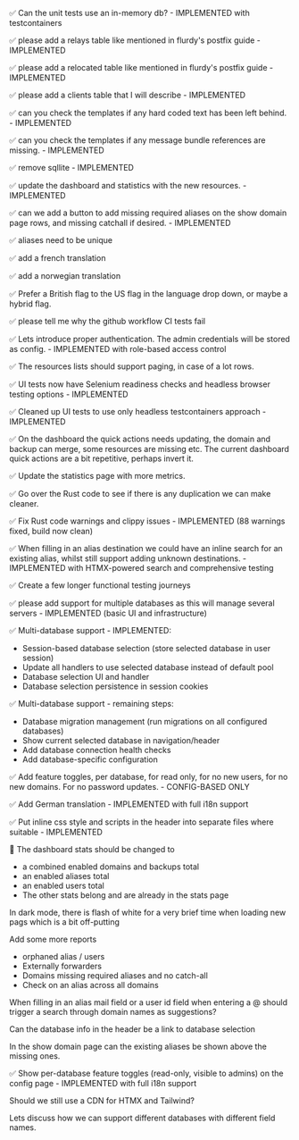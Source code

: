 ✅ Can the unit tests use an in-memory db? - IMPLEMENTED with testcontainers

✅ please add a relays table like mentioned in flurdy's postfix guide - IMPLEMENTED

✅ please add a relocated table like mentioned in flurdy's postfix guide - IMPLEMENTED

✅ please add a clients table that I will describe - IMPLEMENTED

✅ can you check the templates if any hard coded text has been left behind. - IMPLEMENTED

✅ can you check the templates if any message bundle references are missing. - IMPLEMENTED

✅ remove sqllite - IMPLEMENTED

✅ update the dashboard and statistics with the new resources. - IMPLEMENTED

✅ can we add a button to add missing required aliases on the show domain page rows, and missing catchall if desired. - IMPLEMENTED

✅ aliases need to be unique

✅ add a french translation

✅ add a norwegian translation

✅ Prefer a British flag to the US flag in the language drop down, or maybe a hybrid flag.

✅ please tell me why the github workflow CI tests fail

✅ Lets introduce proper authentication. The admin credentials will be stored as config. - IMPLEMENTED with role-based access control

✅ The resources lists should support paging, in case of a lot rows.

✅ UI tests now have Selenium readiness checks and headless browser testing options - IMPLEMENTED

✅ Cleaned up UI tests to use only headless testcontainers approach - IMPLEMENTED

✅  On the dashboard the quick actions needs updating, the domain and backup can merge, some resources are missing etc.
The current dashboard quick actions are a bit repetitive, perhaps invert it.

✅ Update the statistics page with more metrics.

✅ Go over the Rust code to see if there is any duplication we can make cleaner.

✅ Fix Rust code warnings and clippy issues - IMPLEMENTED (88 warnings fixed, build now clean)

✅ When filling in an alias destination we could have an inline search for an existing alias, whilst still support adding unknown destinations. - IMPLEMENTED with HTMX-powered search and comprehensive testing

✅ Create a few longer functional testing journeys

✅ please add support for multiple databases as this will manage several servers - IMPLEMENTED (basic UI and infrastructure)

✅ Multi-database support - IMPLEMENTED:
  - Session-based database selection (store selected database in user session)
  - Update all handlers to use selected database instead of default pool
  - Database selection UI and handler
  - Database selection persistence in session cookies

✅ Multi-database support - remaining steps:
  - Database migration management (run migrations on all configured databases)
  - Show current selected database in navigation/header
  - Add database connection health checks
  - Add database-specific configuration

✅ Add feature toggles, per database, for read only, for no new users, for no new domains. For no password updates. - CONFIG-BASED ONLY

✅ Add German translation - IMPLEMENTED with full i18n support

✅ Put inline css style and scripts in the header into separate files where suitable - IMPLEMENTED

🔲 The dashboard stats should be changed to
  - a combined enabled domains and backups total
  - an enabled aliases total
  - an enabled users total
  - The other stats belong and are already in the stats page

In dark mode, there is flash of white for a very brief time when loading new pags which is a bit off-putting

Add some more reports
   - orphaned alias / users
   - Externally forwarders
   - Domains missing required aliases and no catch-all
   - Check on an alias across all domains

When filling in an alias mail field or a user id field when entering a @ should trigger a search through domain names as suggestions?

Can the database info in the header be a link to database selection

In the show domain page can the existing aliases be shown above the missing ones.

✅ Show per-database feature toggles (read-only, visible to admins) on the config page - IMPLEMENTED with full i18n support

Should we still use a CDN for HTMX and Tailwind?

Lets discuss how we can support different databases with different field names.
